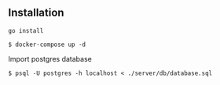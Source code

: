 ## Installation 

```
go install 
```

```
$ docker-compose up -d
```

Import postgres database 

```
$ psql -U postgres -h localhost < ./server/db/database.sql
```

